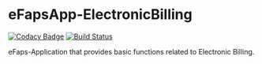 # eFapsApp-ElectronicBilling

[![Codacy Badge](https://api.codacy.com/project/badge/Grade/34b4eec71e6c40ae97b4d347a4e07535)](https://www.codacy.com/app/eFaps/eFapsApp-ElectronicBilling?utm_source=github.com&amp;utm_medium=referral&amp;utm_content=eFaps/eFapsApp-ElectronicBilling&amp;utm_campaign=Badge_Grade)
[![Build Status](https://travis-ci.org/eFaps/eFapsApp-ElectronicBilling.svg?branch=master)](https://travis-ci.org/eFaps/eFapsApp-ElectronicBilling)

eFaps-Application that provides basic functions related to Electronic Billing.
